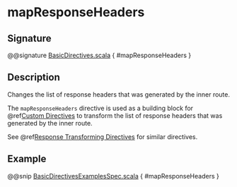 # mapResponseHeaders

## Signature

@@signature [BasicDirectives.scala](../../../../../../../../../akka-http/src/main/scala/akka/http/scaladsl/server/directives/BasicDirectives.scala) { #mapResponseHeaders }

## Description

Changes the list of response headers that was generated by the inner route.

The `mapResponseHeaders` directive is used as a building block for @ref[Custom Directives](../custom-directives.md) to transform the list of
response headers that was generated by the inner route.

See @ref[Response Transforming Directives](index.md#response-transforming-directives) for similar directives.

## Example

@@snip [BasicDirectivesExamplesSpec.scala](../../../../../../../test/scala/docs/http/scaladsl/server/directives/BasicDirectivesExamplesSpec.scala) { #mapResponseHeaders }